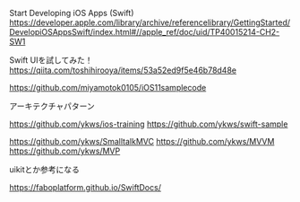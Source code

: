

Start Developing iOS Apps (Swift)
https://developer.apple.com/library/archive/referencelibrary/GettingStarted/DevelopiOSAppsSwift/index.html#//apple_ref/doc/uid/TP40015214-CH2-SW1


Swift UIを試してみた！
https://qiita.com/toshihirooya/items/53a52ed9f5e46b78d48e


https://github.com/miyamotok0105/iOS11samplecode


アーキテクチャパターン

https://github.com/ykws/ios-training
https://github.com/ykws/swift-sample

https://github.com/ykws/SmalltalkMVC
https://github.com/ykws/MVVM
https://github.com/ykws/MVP


uikitとか参考になる

https://faboplatform.github.io/SwiftDocs/
